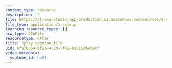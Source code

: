 ```yaml
---
content_type: resource
description: ''
file: https://ol-ocw-studio-app-production.s3.amazonaws.com/courses/2-627-fundamentals-of-photovoltaics-fall-2013/afa785640f2e4c2d7f020a51536ebecf_dFF2DuEv-2c.srt
file_type: application/x-subrip
learning_resource_types: []
ocw_type: OCWFile
resourcetype: Other
title: 3play caption file
uid: afa78564-0f2e-4c2d-7f02-0a51536ebecf
video_metadata:
  youtube_id: null
---
```

